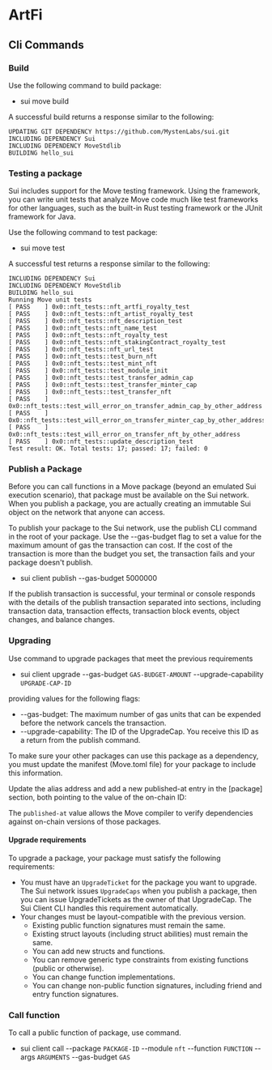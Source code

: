# ArtFi


## Cli Commands 

### Build
Use the following command to build package:

- sui move build

A successful build returns a response similar to the following:

    UPDATING GIT DEPENDENCY https://github.com/MystenLabs/sui.git
    INCLUDING DEPENDENCY Sui
    INCLUDING DEPENDENCY MoveStdlib
    BUILDING hello_sui


### Testing a package
Sui includes support for the Move testing framework. Using the framework, you can write unit tests that analyze Move code much like test frameworks for other languages, such as the built-in Rust testing framework or the JUnit framework for Java.

Use the following command to test package:

- sui move test

A successful test returns a response similar to the following:

    INCLUDING DEPENDENCY Sui
    INCLUDING DEPENDENCY MoveStdlib
    BUILDING hello_sui
    Running Move unit tests
    [ PASS    ] 0x0::nft_tests::nft_artfi_royalty_test
    [ PASS    ] 0x0::nft_tests::nft_artist_royalty_test
    [ PASS    ] 0x0::nft_tests::nft_description_test
    [ PASS    ] 0x0::nft_tests::nft_name_test
    [ PASS    ] 0x0::nft_tests::nft_royalty_test
    [ PASS    ] 0x0::nft_tests::nft_stakingContract_royalty_test
    [ PASS    ] 0x0::nft_tests::nft_url_test
    [ PASS    ] 0x0::nft_tests::test_burn_nft
    [ PASS    ] 0x0::nft_tests::test_mint_nft
    [ PASS    ] 0x0::nft_tests::test_module_init
    [ PASS    ] 0x0::nft_tests::test_transfer_admin_cap
    [ PASS    ] 0x0::nft_tests::test_transfer_minter_cap
    [ PASS    ] 0x0::nft_tests::test_transfer_nft
    [ PASS    ] 0x0::nft_tests::test_will_error_on_transfer_admin_cap_by_other_address
    [ PASS    ] 0x0::nft_tests::test_will_error_on_transfer_minter_cap_by_other_address
    [ PASS    ] 0x0::nft_tests::test_will_error_on_transfer_nft_by_other_address
    [ PASS    ] 0x0::nft_tests::update_description_test
    Test result: OK. Total tests: 17; passed: 17; failed: 0

### Publish a Package
Before you can call functions in a Move package (beyond an emulated Sui execution scenario), that package must be available on the Sui network. When you publish a package, you are actually creating an immutable Sui object on the network that anyone can access.

To publish your package to the Sui network, use the publish CLI command in the root of your package. Use the --gas-budget flag to set a value for the maximum amount of gas the transaction can cost. If the cost of the transaction is more than the budget you set, the transaction fails and your package doesn't publish.

- sui client publish --gas-budget 5000000

If the publish transaction is successful, your terminal or console responds with the details of the publish transaction separated into sections, including transaction data, transaction effects, transaction block events, object changes, and balance changes.

### Upgrading
Use command to upgrade packages that meet the previous requirements
- sui client upgrade --gas-budget `GAS-BUDGET-AMOUNT` --upgrade-capability `UPGRADE-CAP-ID`

providing values for the following flags:

-   --gas-budget: The maximum number of gas units that can be expended before the network cancels the transaction.
- --upgrade-capability: The ID of the UpgradeCap. You receive this ID as a return from the publish command.

To make sure your other packages can use this package as a dependency, you must update the manifest (Move.toml file) for your package to include this information.

Update the alias address and add a new published-at entry in the [package] section, both pointing to the value of the on-chain ID:

The `published-at` value allows the Move compiler to verify dependencies against on-chain versions of those packages.

#### Upgrade requirements
To upgrade a package, your package must satisfy the following requirements:

- You must have an `UpgradeTicket` for the package you want to upgrade. The Sui network issues `UpgradeCaps` when you publish a package, then you can issue UpgradeTickets as the owner of that UpgradeCap. The Sui Client CLI handles this requirement automatically.
- Your changes must be layout-compatible with the previous version.
    - Existing public function signatures must remain the same.
    - Existing struct layouts (including struct abilities) must remain the same.
    - You can add new structs and functions.
    - You can remove generic type constraints from existing functions (public or otherwise).
    - You can change function implementations.
    - You can change non-public function signatures, including friend and entry function signatures.

### Call function
To call a public function of package, use command.
- sui client call --package `PACKAGE-ID` --module `nft` --function `FUNCTION` --args `ARGUMENTS`  --gas-budget `GAS`